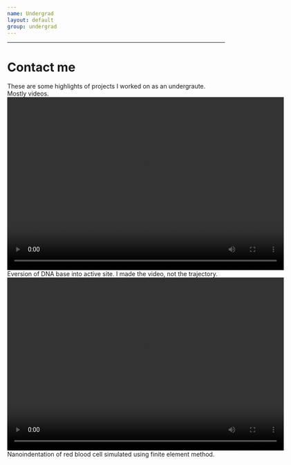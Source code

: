 ```yaml
---
name: Undergrad
layout: default
group: undergrad
---
```

---
<script src="http://api.html5media.info/1.1.8/html5media.min.js"></script>
<h1 class="page-header text-center"> Contact me </h1>
These are some highlights of projects I worked on as an undergraute. Mostly videos.
<video src="eversion_03112010.mp4" width="640" height="400" controls preload></video>
Eversion of DNA base into active site. I made the video, not the trajectory.
<video src="Indent_normal.mp4" width="640" height="400" controls preload></video>
Nanoindentation of red blood cell simulated using finite element method.
 


